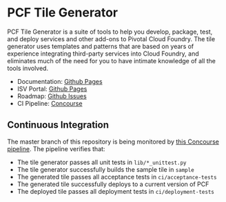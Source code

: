 # PCF Tile Generator

PCF Tile Generator is a suite of tools to help you develop, package, test,
and deploy services and other add-ons to Pivotal Cloud Foundry. The tile generator
uses templates and patterns that are based on years of experience integrating
third-party services into Cloud Foundry, and eliminates much of the need for
you to have intimate knowledge of all the tools involved.

- Documentation: [Github Pages](http://cf-platform-eng.github.io/isv-portal/tile-generator)
- ISV Portal: [Github Pages](http://cf-platform-eng.github.io/isv-portal)
- Roadmap: [Github Issues](https://github.com/cf-platform-eng/tile-generator/issues)
- CI Pipeline: [Concourse](http://ci.run-01.haas-26.pez.pivotal.io/pipelines/tile-generator)

## Continuous Integration

The master branch of this repository is being monitored by
[this Concourse pipeline](http://ci.run-01.haas-26.pez.pivotal.io/pipelines/tile-generator).
The pipeline verifies that:

- The tile generator passes all unit tests in `lib/*_unittest.py`
- The tile generator successfully builds the sample tile in `sample`
- The generated tile passes all acceptance tests in `ci/acceptance-tests`
- The generated tile successfully deploys to a current version of PCF
- The deployed tile passes all deployment tests in `ci/deployment-tests`

